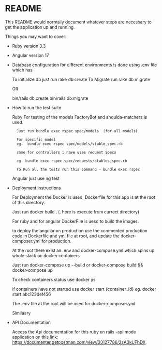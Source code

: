 # README

This README would normally document whatever steps are necessary to get the
application up and running.

Things you may want to cover:

* Ruby version 3.3
* Angular version 17

* Database 
    configuration for different environments is done using .env file which has 

    To initialize db just run rake db:create
    To Migrate run rake db:migrate

    OR

    bin/rails db:create
    bin/rails db:migrate

* How to run the test suite

    Ruby
        For testing of the models FactoryBot and shoulda-matchers is used.
        
        Just run bundle exec rspec spec/models  (for all models)
        
        For specific model
        eg.  bundle exec rspec spec/models/stable_spec.rb

        same for controllers i have uses request Specs

        eg. bundle exec rspec spec/requests/stables_spec.rb

        To Run all the tests run this command - bundle exec rspec 

    Angular 
        just use ng test

* Deployment instructions

    For Deployment the Docker is used, Dockerfile for this app is at the root of this directory. 
    
    Just run docker build . (. here is execute from currect directory)

    For ruby and for angular DockerFile is uesd to build the images.

    to deploy the angular on production use the commented production code in Dockerfile and yml file at root,  and update the docker-composer.yml for production. 

    At the root there exist an .env and docker-compose.yml which spins up whole stack on docker containers

    Just run docker-compose up --build
    or 
    docker-compose build && docker-compose up

    To check containers status use docker ps

    if containers have not started use docker start {container_id}
    eg. docker start abc123def456

    The .env file at the root will be used for docker-composer.yml

    Similaary

* API Documentation

    Access the Api documentation for this ruby on rails -api mode application on this link: https://documenter.getpostman.com/view/30127780/2sA3kUFhDX
